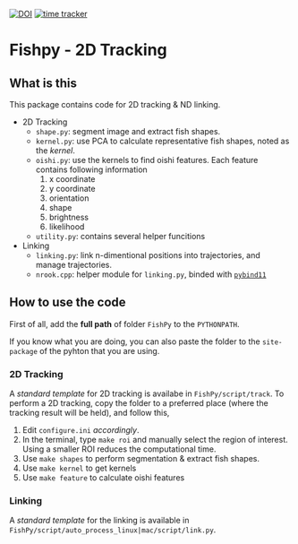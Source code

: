 [![DOI](https://zenodo.org/badge/179326383.svg)](https://zenodo.org/badge/latestdoi/179326383) [![time tracker](https://wakatime.com/badge/github/yangyushi/FishPy.svg)](https://wakatime.com/badge/github/yangyushi/FishPy)

# Fishpy - 2D Tracking

## What is this

This package contains code for 2D tracking & ND linking.

- 2D Tracking
    - `shape.py`: segment image and extract fish shapes.
    - `kernel.py`: use PCA to calculate representative fish shapes, noted as the *kernel*.
    - `oishi.py`: use the kernels to find oishi features. Each feature contains following information
        1. x coordinate
        2. y coordinate
        3. orientation
        4. shape
        5. brightness
        6. likelihood
    - `utility.py`: contains several helper funcitions
- Linking
    - `linking.py`: link n-dimentional positions into trajectories, and manage trajectories.
    - `nrook.cpp`: helper module for `linking.py`, binded with [`pybind11`](https://github.com/pybind/pybind11)


## How to use the code

First of all, add the **full path** of folder `FishPy` to the `PYTHONPATH`.

If you know what you are doing, you can also paste the folder to the `site-package` of the pyhton that you are using.

### 2D Tracking

A *standard template* for 2D tracking is availabe in `FishPy/script/track`. To perform a 2D tracking, copy the folder to a preferred place (where the tracking result will be held), and follow this,

1. Edit `configure.ini` *accordingly*.
2. In the terminal, type `make roi` and manually select the region of interest. Using a smaller ROI reduces the computational time.
3. Use `make shapes` to perform segmentation & extract fish shapes.
4. Use `make kernel` to get kernels
5. Use `make feature` to calculate oishi features


### Linking

A *standard template* for the linking is available in `FishPy/script/auto_process_linux|mac/script/link.py`.
